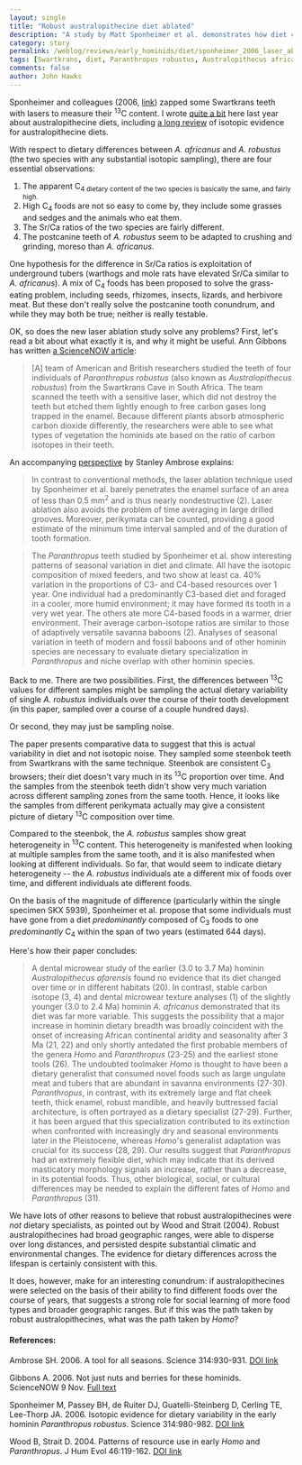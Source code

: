 ```yaml
---
layout: single 
title: "Robust australopithecine diet ablated" 
description: "A study by Matt Sponheimer et al. demonstrates how diet changed during the growth of a single A. robustus individual." 
category: story
permalink: /weblog/reviews/early_hominids/diet/sponheimer_2006_laser_ablation.html
tags: [Swartkrans, diet, Paranthropus robustus, Australopithecus africanus, Australopithecus afarensis] 
comments: false 
author: John Hawks 
---
```


<p>
Sponheimer and colleagues (2006, <a href="http://dx.doi.org/10.1126/science.1133827">link</a>) zapped some Swartkrans teeth with lasers to measure their <sup>13</sup>C content. I wrote <a href="http://johnhawks.net/weblog/reviews/early_hominids/diet/">quite a bit</a> here last year about australopithecine diets, including <a href="http://johnhawks.net/weblog/reviews/early_hominids/diet/stable_isotopes_2005.html">a long review</a> of isotopic evidence for australopithecine diets. 
</p>

<p>
With respect to dietary differences between <i>A. africanus</i> and <i>A. robustus</i> (the two species with any substantial isotopic sampling), there are four essential observations: 
</p>

<ol>
<li>The apparent C<sub>4</sup> dietary content of the two species is basically the same, and fairly high. </li>
<li>High C<sub>4</sub> foods are not so easy to come by, they include some grasses and sedges and the animals who eat them.</li>
<li>The Sr/Ca ratios of the two species are fairly different. </li>
<li>The postcanine teeth of <i>A. robustus</i> seem to be adapted to crushing and grinding, moreso than <i>A. africanus</i>. </li>
</ol>

<p>
One hypothesis for the difference in Sr/Ca ratios is exploitation of underground tubers (warthogs and mole rats have elevated Sr/Ca similar to <i>A. africanus</i>). A mix of C<sub>4</sub> foods has been proposed to solve the grass-eating problem, including seeds, rhizomes, insects, lizards, and herbivore meat. But these don't really solve the postcanine tooth conundrum, and while they may both be true; neither is really testable. 
</p>

<p>
OK, so does the new laser ablation study solve any problems? First, let's read a bit about what exactly it is, and why it might be useful. Ann Gibbons has written <a href="http://sciencenow.sciencemag.org/cgi/content/full/2006/1109/1">a ScienceNOW article</a>: 
</p>

<blockquote>[A] team of American and British researchers studied the teeth of four individuals of <i>Paranthropus robustus</i> (also known as <i>Australopithecus robustus</i>) from the Swartkrans Cave in South Africa. The team scanned the teeth with a sensitive laser, which did not destroy the teeth but etched them lightly enough to free carbon gases long trapped in the enamel. Because different plants absorb atmospheric carbon dioxide differently, the researchers were able to see what types of vegetation the hominids ate based on the ratio of carbon isotopes in their teeth.</blockquote>

<p>
An accompanying <a href="http://dx.doi.org/10.1126/science.1135741">perspective</a> by Stanley Ambrose explains: 
</p>

<blockquote>In contrast to conventional methods, the laser ablation technique used by Sponheimer et al. barely penetrates the enamel surface of an area of less than 0.5 mm<sup>2</sup> and is thus nearly nondestructive (2). Laser ablation also avoids the problem of time averaging in large drilled grooves. Moreover, perikymata can be counted, providing a good estimate of the minimum time interval sampled and of the duration of tooth formation.</blockquote>

<blockquote>The <i>Paranthropus</i> teeth studied by Sponheimer et al. show interesting patterns of seasonal variation in diet and climate. All have the isotopic composition of mixed feeders, and two show at least ca. 40% variation in the proportions of C3- and C4-based resources over 1 year. One individual had a predominantly C3-based diet and foraged in a cooler, more humid environment; it may have formed its tooth in a very wet year. The others ate more C4-based foods in a warmer, drier environment. Their average carbon-isotope ratios are similar to those of adaptively versatile savanna baboons (2). Analyses of seasonal variation in teeth of modern and fossil baboons and of other hominin species are necessary to evaluate dietary specialization in <i>Paranthropus</i> and niche overlap with other hominin species.</blockquote>

<p>
Back to me. There are two possibilities. First, the differences between <sup>13</sup>C values for different samples might be sampling the actual dietary variability of single <i>A. robustus</i> individuals over the course of their tooth development (in this paper, sampled over a course of a couple hundred days). 
</p>

<p>
Or second, they may just be sampling noise. 
</p>

<p>
The paper presents comparative data to suggest that this is actual variability in diet and not isotopic noise. They sampled some steenbok teeth from Swartkrans with the same technique. Steenbok are consistent C<sub>3</sub> browsers; their diet doesn't vary much in its <sup>13</sup>C proportion over time. And the samples from the steenbok teeth didn't show very much variation across different sampling zones from the same tooth. Hence, it looks like the samples from different perikymata actually may give a consistent picture of dietary <sup>13</sup>C composition over time. 
</p>

<p>
Compared to the steenbok, the <i>A. robustus</i> samples show great heterogeneity in <sup>13</sup>C content. This heterogeneity is manifested when looking at multiple samples from the same tooth, and it is also manifested when looking at different individuals. So far, that would seem to indicate dietary heterogeneity -- the <i>A. robustus</i> individuals ate a different mix of foods over time, and different individuals ate different foods. 
</p>

<p>
On the basis of the magnitude of difference (particularly within the single specimen SKX 5939), Sponheimer et al. propose that some individuals must have gone from a diet <i>predominantly</i> composed of C<sub>3</sub> foods to one <i>predominantly</i> C<sub>4</sub> within the span of two years (estimated 644 days). 
</p>

<p>
Here's how their paper concludes: 
</p>

<blockquote>A dental microwear study of the earlier (3.0 to 3.7 Ma) hominin <i>Australopithecus afarensis</i> found no evidence that its diet changed over time or in different habitats (20). In contrast, stable carbon isotope (3, 4) and dental microwear texture analyses (1) of the slightly younger (3.0 to 2.4 Ma) hominin <i>A. africanus</i> demonstrated that its diet was far more variable. This suggests the possibility that a major increase in hominin dietary breadth was broadly coincident with the onset of increasing African continental aridity and seasonality after 3 Ma (21, 22) and only shortly antedated the first probable members of the genera <i>Homo</i> and <i>Paranthropus</i> (23-25) and the earliest stone tools (26). The undoubted toolmaker <i>Homo</i> is thought to have been a dietary generalist that consumed novel foods such as large ungulate meat and tubers that are abundant in savanna environments (27-30). <i>Paranthropus</i>, in contrast, with its extremely large and flat cheek teeth, thick enamel, robust mandible, and heavily buttressed facial architecture, is often portrayed as a dietary specialist (27-29). Further, it has been argued that this specialization contributed to its extinction when confronted with increasingly dry and seasonal environments later in the Pleistocene, whereas <i>Homo</i>'s generalist adaptation was crucial for its success (28, 29). Our results suggest that <i>Paranthropus</i> had an extremely flexible diet, which may indicate that its derived masticatory morphology signals an increase, rather than a decrease, in its potential foods. Thus, other biological, social, or cultural differences may be needed to explain the different fates of <i>Homo</i> and <i>Paranthropus</i> (31).</blockquote>

<p>
We have lots of other reasons to believe that robust australopithecines were <i>not</i> dietary specialists, as pointed out by Wood and Strait (2004). Robust australopithecines had broad geographic ranges, were able to disperse over long distances, and persisted despite substantial climatic and environmental changes. The evidence for dietary differences across the lifespan is certainly consistent with this. 
</p>

<p>
It does, however, make for an interesting conundrum: if australopithecines were selected on the basis of their ability to find different foods over the course of years, that suggests a strong role for social learning of more food types and broader geographic ranges. But if this was the path taken by robust australopithecines, what was the path taken by <i>Homo</i>? 
</p>

<h4>References:</h4>

<p class="cite">Ambrose SH. 2006. A tool for all seasons. Science 314:930-931. <a href="http://dx.doi.org/10.1126/science.1135741">DOI link</a></p>

<p class="cite">Gibbons A. 2006. Not just nuts and berries for these hominids. ScienceNOW 9 Nov. <a href="http://sciencenow.sciencemag.org/cgi/content/full/2006/1109/1">Full text</a></p>

<p class="cite">Sponheimer M, Passey BH, de Ruiter DJ, Guatelli-Steinberg D, Cerling TE, Lee-Thorp JA. 2006. Isotopic evidence for dietary variability in the early hominin <i>Paranthropus robustus</i>. Science 314:980-982. <a href="http://dx.doi.org/10.1126/science.1133827">DOI link</a></p>

<p class="cite">Wood B, Strait D. 2004. Patterns of resource use in early <i>Homo</i> and <i>Paranthropus</i>. J Hum Evol 46:119-162. <a href="http://dx.doi.org/10.1016/j.jhevol.2003.11.004">DOI link</a></p>



